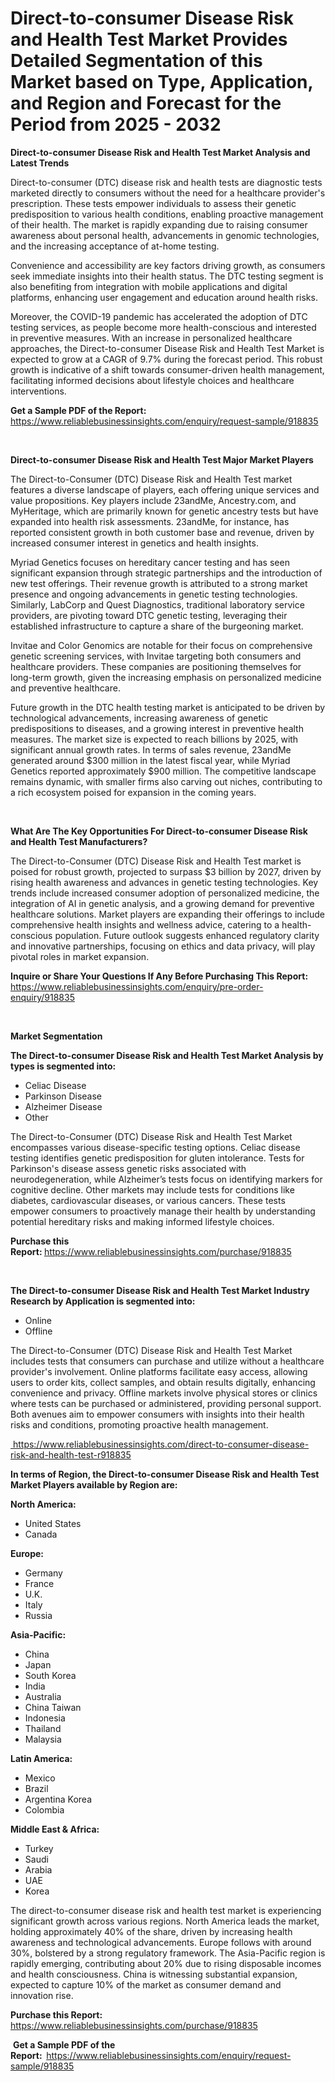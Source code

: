 <p><h1>Direct-to-consumer Disease Risk and Health Test Market Provides Detailed Segmentation of this Market based on Type, Application, and Region and Forecast for the Period from 2025 - 2032</h1></p><p><strong>Direct-to-consumer Disease Risk and Health Test Market Analysis and Latest Trends</strong></p>
<p><p>Direct-to-consumer (DTC) disease risk and health tests are diagnostic tests marketed directly to consumers without the need for a healthcare provider's prescription. These tests empower individuals to assess their genetic predisposition to various health conditions, enabling proactive management of their health. The market is rapidly expanding due to raising consumer awareness about personal health, advancements in genomic technologies, and the increasing acceptance of at-home testing. </p><p>Convenience and accessibility are key factors driving growth, as consumers seek immediate insights into their health status. The DTC testing segment is also benefiting from integration with mobile applications and digital platforms, enhancing user engagement and education around health risks. </p><p>Moreover, the COVID-19 pandemic has accelerated the adoption of DTC testing services, as people become more health-conscious and interested in preventive measures. With an increase in personalized healthcare approaches, the Direct-to-consumer Disease Risk and Health Test Market is expected to grow at a CAGR of 9.7% during the forecast period. This robust growth is indicative of a shift towards consumer-driven health management, facilitating informed decisions about lifestyle choices and healthcare interventions.</p></p>
<p><strong>Get a Sample PDF of the Report:&nbsp;</strong> <a href="https://www.reliablebusinessinsights.com/enquiry/request-sample/918835?utm_campaign=1117&utm_medium=2&utm_source=Github&utm_content=ia&utm_term=19042025&utm_id=direct-to-consumer-disease-risk-and-health-test">https://www.reliablebusinessinsights.com/enquiry/request-sample/918835</a></p>
<p>&nbsp;</p>
<p><strong>Direct-to-consumer Disease Risk and Health Test Major Market Players</strong></p>
<p><p>The Direct-to-Consumer (DTC) Disease Risk and Health Test market features a diverse landscape of players, each offering unique services and value propositions. Key players include 23andMe, Ancestry.com, and MyHeritage, which are primarily known for genetic ancestry tests but have expanded into health risk assessments. 23andMe, for instance, has reported consistent growth in both customer base and revenue, driven by increased consumer interest in genetics and health insights.</p><p>Myriad Genetics focuses on hereditary cancer testing and has seen significant expansion through strategic partnerships and the introduction of new test offerings. Their revenue growth is attributed to a strong market presence and ongoing advancements in genetic testing technologies. Similarly, LabCorp and Quest Diagnostics, traditional laboratory service providers, are pivoting toward DTC genetic testing, leveraging their established infrastructure to capture a share of the burgeoning market.</p><p>Invitae and Color Genomics are notable for their focus on comprehensive genetic screening services, with Invitae targeting both consumers and healthcare providers. These companies are positioning themselves for long-term growth, given the increasing emphasis on personalized medicine and preventive healthcare.</p><p>Future growth in the DTC health testing market is anticipated to be driven by technological advancements, increasing awareness of genetic predispositions to diseases, and a growing interest in preventive health measures. The market size is expected to reach billions by 2025, with significant annual growth rates. In terms of sales revenue, 23andMe generated around $300 million in the latest fiscal year, while Myriad Genetics reported approximately $900 million. The competitive landscape remains dynamic, with smaller firms also carving out niches, contributing to a rich ecosystem poised for expansion in the coming years.</p></p>
<p>&nbsp;</p>
<p><strong>What Are The Key Opportunities For Direct-to-consumer Disease Risk and Health Test Manufacturers?</strong></p>
<p><p>The Direct-to-Consumer (DTC) Disease Risk and Health Test market is poised for robust growth, projected to surpass $3 billion by 2027, driven by rising health awareness and advances in genetic testing technologies. Key trends include increased consumer adoption of personalized medicine, the integration of AI in genetic analysis, and a growing demand for preventive healthcare solutions. Market players are expanding their offerings to include comprehensive health insights and wellness advice, catering to a health-conscious population. Future outlook suggests enhanced regulatory clarity and innovative partnerships, focusing on ethics and data privacy, will play pivotal roles in market expansion.</p></p>
<p><strong>Inquire or Share Your Questions If Any Before Purchasing This Report:</strong> <a href="https://www.reliablebusinessinsights.com/enquiry/pre-order-enquiry/918835?utm_campaign=1117&utm_medium=2&utm_source=Github&utm_content=ia&utm_term=19042025&utm_id=direct-to-consumer-disease-risk-and-health-test">https://www.reliablebusinessinsights.com/enquiry/pre-order-enquiry/918835</a></p>
<p>&nbsp;</p>
<p><strong>Market Segmentation</strong></p>
<p><strong>The Direct-to-consumer Disease Risk and Health Test Market Analysis by types is segmented into:</strong></p>
<p><ul><li>Celiac Disease</li><li>Parkinson Disease</li><li>Alzheimer Disease</li><li>Other</li></ul></p>
<p><p>The Direct-to-Consumer (DTC) Disease Risk and Health Test Market encompasses various disease-specific testing options. Celiac disease testing identifies genetic predisposition for gluten intolerance. Tests for Parkinson's disease assess genetic risks associated with neurodegeneration, while Alzheimer’s tests focus on identifying markers for cognitive decline. Other markets may include tests for conditions like diabetes, cardiovascular diseases, or various cancers. These tests empower consumers to proactively manage their health by understanding potential hereditary risks and making informed lifestyle choices.</p></p>
<p><strong>Purchase this Report:&nbsp;</strong><a href="https://www.reliablebusinessinsights.com/purchase/918835?utm_campaign=1117&utm_medium=2&utm_source=Github&utm_content=ia&utm_term=19042025&utm_id=direct-to-consumer-disease-risk-and-health-test">https://www.reliablebusinessinsights.com/purchase/918835</a></p>
<p>&nbsp;</p>
<p><strong>The Direct-to-consumer Disease Risk and Health Test Market Industry Research by Application is segmented into:</strong></p>
<p><ul><li>Online</li><li>Offline</li></ul></p>
<p><p>The Direct-to-Consumer (DTC) Disease Risk and Health Test Market includes tests that consumers can purchase and utilize without a healthcare provider's involvement. Online platforms facilitate easy access, allowing users to order kits, collect samples, and obtain results digitally, enhancing convenience and privacy. Offline markets involve physical stores or clinics where tests can be purchased or administered, providing personal support. Both avenues aim to empower consumers with insights into their health risks and conditions, promoting proactive health management.</p></p>
<p><a href="https://www.reliablebusinessinsights.com/direct-to-consumer-disease-risk-and-health-test-r918835?utm_campaign=1117&utm_medium=2&utm_source=Github&utm_content=ia&utm_term=19042025&utm_id=direct-to-consumer-disease-risk-and-health-test">&nbsp;https://www.reliablebusinessinsights.com/direct-to-consumer-disease-risk-and-health-test-r918835</a></p>
<p><strong>In terms of Region, the Direct-to-consumer Disease Risk and Health Test Market Players available by Region are:</strong></p>
<p>
    <p> <strong> North America: </strong>
        <ul>
            <li>United States</li>
            <li>Canada</li>
        </ul>
        </p> 
    <p> <strong> Europe: </strong>
        <ul>
            <li>Germany</li>
            <li>France</li>
            <li>U.K.</li>
            <li>Italy</li>
            <li>Russia</li>
        </ul>
        </p> 
    <p> <strong> Asia-Pacific: </strong>
        <ul>
            <li>China</li>
            <li>Japan</li>
            <li>South Korea</li>
            <li>India</li>
            <li>Australia</li>
            <li>China Taiwan</li>
            <li>Indonesia</li>
            <li>Thailand</li>
            <li>Malaysia</li>
        </ul>
        </p> 
    <p> <strong> Latin America: </strong>
        <ul>
            <li>Mexico</li>
            <li>Brazil</li>
            <li>Argentina Korea</li>
            <li>Colombia</li>
        </ul>
        </p> 
    <p> <strong> Middle East & Africa: </strong>
        <ul>
            <li>Turkey</li>
            <li>Saudi</li>
            <li>Arabia</li>
            <li>UAE</li>
            <li>Korea</li>
        </ul>
    </p>
    </p>
<p><p>The direct-to-consumer disease risk and health test market is experiencing significant growth across various regions. North America leads the market, holding approximately 40% of the share, driven by increasing health awareness and technological advancements. Europe follows with around 30%, bolstered by a strong regulatory framework. The Asia-Pacific region is rapidly emerging, contributing about 20% due to rising disposable incomes and health consciousness. China is witnessing substantial expansion, expected to capture 10% of the market as consumer demand and innovation rise.</p></p>
<p><strong>Purchase this Report: </strong><a href="https://www.reliablebusinessinsights.com/purchase/918835?utm_campaign=1117&utm_medium=2&utm_source=Github&utm_content=ia&utm_term=19042025&utm_id=direct-to-consumer-disease-risk-and-health-test">https://www.reliablebusinessinsights.com/purchase/918835</a></p>
<p>&nbsp;<strong>Get a Sample PDF of the Report:&nbsp;&nbsp;</strong><a href="https://www.reliablebusinessinsights.com/enquiry/request-sample/918835?utm_campaign=1117&utm_medium=2&utm_source=Github&utm_content=ia&utm_term=19042025&utm_id=direct-to-consumer-disease-risk-and-health-test">https://www.reliablebusinessinsights.com/enquiry/request-sample/918835</a></p>
<p><strong></strong></p>
<p><p></p><p></p><p></p></p>